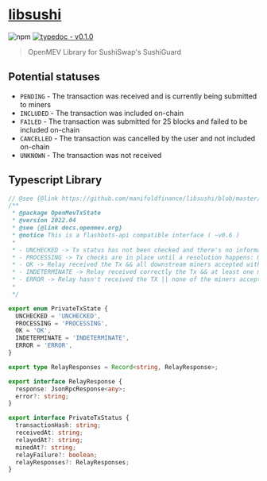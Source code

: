 # [libsushi](#)

![npm](https://img.shields.io/npm/v/libsushi?label=libsushi)
[![typedoc - v0.1.0](https://img.shields.io/badge/typedoc-v0.1.0-blue)](https://manifoldfinance.github.io/libsushi/)

> OpenMEV Library for SushiSwap's SushiGuard

## Potential statuses

- `PENDING` - The transaction was received and is currently being submitted to miners
- `INCLUDED` - The transaction was included on-chain
- `FAILED` - The transaction was submitted for 25 blocks and failed to be included on-chain
- `CANCELLED` - The transaction was cancelled by the user and not included on-chain
- `UNKNOWN` - The transaction was not received

## Typescript Library

```typescript
// @see {@link https://github.com/manifoldfinance/libsushi/blob/master/src/SushiGuard/index.ts}
/**
 * @package OpenMevTxState
 * @version 2022.04
 * @see {@link docs.openmev.org}
 * @notice This is a flashbots-api compatible interface ( ~v0.6 )
 *
 * - UNCHECKED -> Tx status has not been checked and there's no information about it.
 * - PROCESSING -> Tx checks are in place until a resolution happens: OK, INDETERMINATE, ERROR.
 * - OK -> Relay received the Tx && all downstream miners accepted without complains && tx mined successfully
 * - INDETERMINATE -> Relay received correctly the Tx && at least one miner accepted the TX && TX potentially mineable
 * - ERROR -> Relay hasn't received the TX || none of the miners accepted the Tx || Tx was not mined successfully
 *
 */

export enum PrivateTxState {
  UNCHECKED = 'UNCHECKED',
  PROCESSING = 'PROCESSING',
  OK = 'OK',
  INDETERMINATE = 'INDETERMINATE',
  ERROR = 'ERROR',
}

export type RelayResponses = Record<string, RelayResponse>;

export interface RelayResponse {
  response: JsonRpcResponse<any>;
  error?: string;
}

export interface PrivateTxStatus {
  transactionHash: string;
  receivedAt: string;
  relayedAt?: string;
  minedAt?: string;
  relayFailure?: boolean;
  relayResponses?: RelayResponses;
}
```
